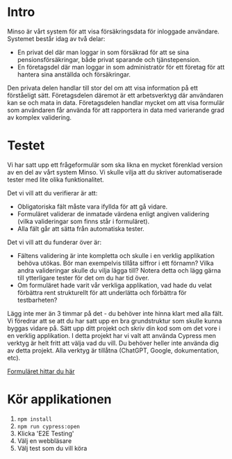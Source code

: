 # Intro

Minso är vårt system för att visa försäkringsdata för inloggade användare. Systemet består idag av två delar:

- En privat del där man loggar in som försäkrad för att se sina pensionsförsäkringar, både privat sparande och tjänstepension.
- En företagsdel där man loggar in som administratör för ett företag för att hantera sina anställda och försäkringar.

Den privata delen handlar till stor del om att visa information på ett förståeligt sätt. Företagsdelen däremot är ett arbetsverktyg där användaren kan se och mata in data. Företagsdelen handlar mycket om att visa formulär som användaren får använda för att rapportera in data med varierande grad av komplex validering.

# Testet
Vi har satt upp ett frågeformulär som ska likna en mycket förenklad version av en del av vårt system Minso. Vi skulle vilja att du skriver automatiserade tester med lite olika funktionalitet. 

Det vi vill att du verifierar är att:

- Obligatoriska fält måste vara ifyllda för att gå vidare.
- Formuläret validerar de inmatade värdena enligt angiven validering (vilka valideringar som finns står i formuläret).
- Alla fält går att sätta från automatiska tester.

Det vi vill att du funderar över är:

- Fältens validering är inte kompletta och skulle i en verklig applikation behöva utökas. Bör man exempelvis tillåta siffror i ett förnamn? Vilka andra valideringar skulle du vilja lägga till? Notera detta och lägg gärna till ytterligare tester för det om du har tid över. 
- Om formuläret hade varit vår verkliga applikation, vad hade du velat förbättra rent strukturellt för att underlätta och förbättra för testbarheten?

Lägg inte mer än 3 timmar på det - du behöver inte hinna klart med alla fält. Vi föredrar att se att du har satt upp en bra grundstruktur som skulle kunna byggas vidare på. Sätt upp ditt projekt och skriv din kod som om det vore i en verklig applikation. 
I detta projekt har vi valt att använda Cypress men verktyg är helt fritt att välja vad du vill. Du behöver heller inte använda dig av detta projekt. Alla verktyg är tillåtna (ChatGPT, Google, dokumentation, etc).

[Formuläret hittar du här](https://docs.google.com/forms/d/e/1FAIpQLScWINEF6sSy0W_-TK8fszx7g5vgPQvrTnaL-9Sl5ZXPdjVZXg/viewform?usp=sf_link)

# Kör applikationen

1. `npm install`
2. `npm run cypress:open`
3. Klicka 'E2E Testing'
4. Välj en webbläsare
5. Välj test som du vill köra